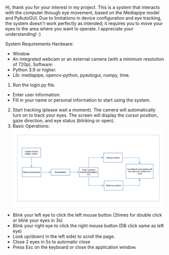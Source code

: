 Hi, thank you for your interest in my project. This is a system that interacts with the computer through eye movement, based on the Mediapipe model and PyAutoGUI. Due to limitations in device configuration and eye tracking, the system doesn't work perfectly as intended; it requires you to move your eyes to the area where you want to operate. I appreciate your understanding! :)

System Requirements
Hardware:
- Window
- An integrated webcam or an external camera (with a minimum resolution of 720p).
Software:
- Python 3.9 or higher.
- Lib: mediapipe, opencv-python, pyautogui, numpy, time.


1) Run the login.py file.
- Enter user information:
- Fill in your name or personal information to start using the system.
2) Start tracking (please wait a moment).
The camera will automatically turn on to track your eyes. The screen will display the cursor position, gaze direction, and eye status (blinking or open).
3) Basic Operations:
  ![Alt text](resource/kthethong.jpg)
- Blink your left eye to click the left mouse button (2times for double click or blink your eyes in 3s)
- Blink your right eye to click the right mouse button (DB click same as left eye)
- Look up/down( in the left side) to scroll the page.
- Close 2 eyes in 5s to automatic close
- Press Esc on the keyboard or close the application window.
